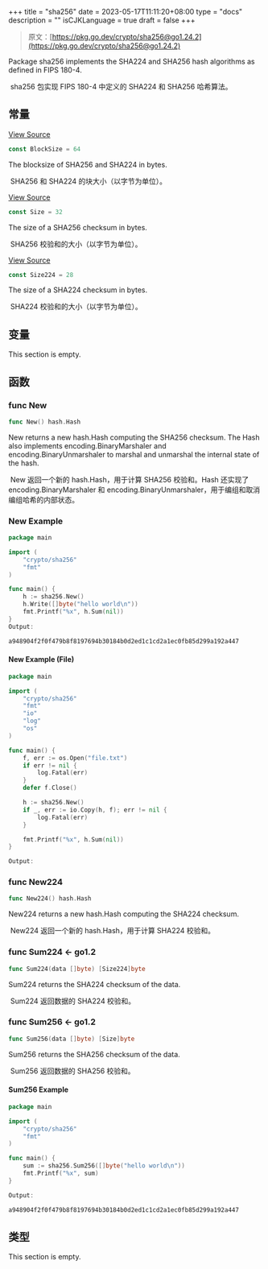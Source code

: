 +++
title = "sha256"
date = 2023-05-17T11:11:20+08:00
type = "docs"
description = ""
isCJKLanguage = true
draft = false
+++
> 原文：[https://pkg.go.dev/crypto/sha256@go1.24.2](https://pkg.go.dev/crypto/sha256@go1.24.2)

Package sha256 implements the SHA224 and SHA256 hash algorithms as defined in FIPS 180-4.

​	sha256 包实现 FIPS 180-4 中定义的 SHA224 和 SHA256 哈希算法。

## 常量 

[View Source](https://cs.opensource.google/go/go/+/go1.20.1:src/crypto/sha256/sha256.go;l=29)

``` go
const BlockSize = 64
```

The blocksize of SHA256 and SHA224 in bytes.

​	SHA256 和 SHA224 的块大小（以字节为单位）。

[View Source](https://cs.opensource.google/go/go/+/go1.20.1:src/crypto/sha256/sha256.go;l=23)

``` go
const Size = 32
```

The size of a SHA256 checksum in bytes.

​	SHA256 校验和的大小（以字节为单位）。

[View Source](https://cs.opensource.google/go/go/+/go1.20.1:src/crypto/sha256/sha256.go;l=26)

``` go
const Size224 = 28
```

The size of a SHA224 checksum in bytes.

​	SHA224 校验和的大小（以字节为单位）。

## 变量

This section is empty.

## 函数

### func New 

``` go
func New() hash.Hash
```

New returns a new hash.Hash computing the SHA256 checksum. The Hash also implements encoding.BinaryMarshaler and encoding.BinaryUnmarshaler to marshal and unmarshal the internal state of the hash.

​	New 返回一个新的 hash.Hash，用于计算 SHA256 校验和。Hash 还实现了 encoding.BinaryMarshaler 和 encoding.BinaryUnmarshaler，用于编组和取消编组哈希的内部状态。

### New Example

```go
package main

import (
	"crypto/sha256"
	"fmt"
)

func main() {
	h := sha256.New()
	h.Write([]byte("hello world\n"))
	fmt.Printf("%x", h.Sum(nil))
}
Output:

a948904f2f0f479b8f8197694b30184b0d2ed1c1cd2a1ec0fb85d299a192a447
```



#### New Example (File)

```go
package main

import (
	"crypto/sha256"
	"fmt"
	"io"
	"log"
	"os"
)

func main() {
	f, err := os.Open("file.txt")
	if err != nil {
		log.Fatal(err)
	}
	defer f.Close()

	h := sha256.New()
	if _, err := io.Copy(h, f); err != nil {
		log.Fatal(err)
	}

	fmt.Printf("%x", h.Sum(nil))
}

Output:
```



### func New224 

``` go
func New224() hash.Hash
```

New224 returns a new hash.Hash computing the SHA224 checksum.

​	New224 返回一个新的 hash.Hash，用于计算 SHA224 校验和。

### func Sum224  <- go1.2

``` go
func Sum224(data []byte) [Size224]byte
```

Sum224 returns the SHA224 checksum of the data.

​	Sum224 返回数据的 SHA224 校验和。

### func Sum256  <- go1.2

``` go
func Sum256(data []byte) [Size]byte
```

Sum256 returns the SHA256 checksum of the data.

​	Sum256 返回数据的 SHA256 校验和。

#### Sum256  Example

```go
package main

import (
	"crypto/sha256"
	"fmt"
)

func main() {
	sum := sha256.Sum256([]byte("hello world\n"))
	fmt.Printf("%x", sum)
}

Output:

a948904f2f0f479b8f8197694b30184b0d2ed1c1cd2a1ec0fb85d299a192a447
```



## 类型

This section is empty.